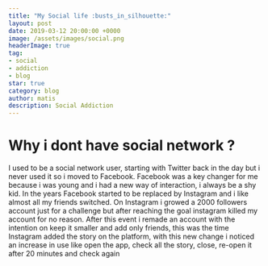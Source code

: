```yaml
---
title: "My Social life :busts_in_silhouette:"
layout: post
date: 2019-03-12 20:00:00 +0000
image: /assets/images/social.png
headerImage: true
tag:
- social
- addiction
- blog
star: true
category: blog
author: matis
description: Social Addiction
---
```

# Why i dont have social network ?
I used to be a social network user, starting with Twitter back in the day but i never used it so i moved to Facebook.
Facebook was a key changer for me because i was young and i had a new way of interaction, i always be a shy kid.
In the years Facebook started to be replaced by Instagram and i like almost all my friends switched.
On Instagram i growed a 2000 followers account just for a challenge but after reaching the goal instagram killed my account for no reason.
After this event i remade an account with the intention on keep it smaller and add only friends, this was the time Instagram added the story on the platform, with this new change i noticed an increase in use like open the app, check all the story, close, re-open it after 20 minutes and check again